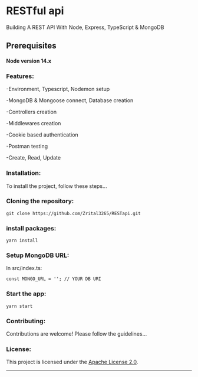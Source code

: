 # RESTful api

Building A REST API With Node, Express, TypeScript & MongoDB
     

## Prerequisites

#### Node version 14.x

### Features:

-Environment, Typescript, Nodemon setup

-MongoDB & Mongoose connect, Database creation

-Controllers creation

-Middlewares creation

-Cookie based authentication

-Postman testing

-Create, Read, Update

### Installation:

To install the project, follow these steps...

### Cloning the repository:

`git clone https://github.com/Zrital3265/RESTapi.git`

### install packages:

`yarn install`

### Setup MongoDB URL:

In src/index.ts:

`const MONGO_URL = ''; // YOUR DB URI`

### Start the app:

`yarn start`

### Contributing:

Contributions are welcome! Please follow the guidelines...

### License:

This project is licensed under the [Apache License 2.0](LICENSE).

----------------------------------------------------------------------------------------------------------------------------------
